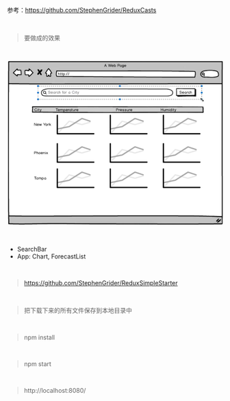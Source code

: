 参考：https://github.com/StephenGrider/ReduxCasts

<br>

> 要做成的效果

<br>

![](01.png)

<br>

- SearchBar
- App: Chart, ForecastList

<br>

> https://github.com/StephenGrider/ReduxSimpleStarter

<br>

> 把下载下来的所有文件保存到本地目录中

<br>

> npm install

<br>

> npm start

<br>

> http://localhost:8080/

<br>






